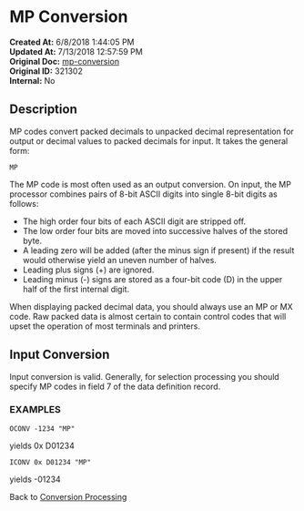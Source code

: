 # MP Conversion

**Created At:** 6/8/2018 1:44:05 PM  
**Updated At:** 7/13/2018 12:57:59 PM  
**Original Doc:** [mp-conversion](https://docs.jbase.com/46351-conversion-processing/mp-conversion)  
**Original ID:** 321302  
**Internal:** No  


## Description 

MP codes convert packed decimals to unpacked decimal representation for output or decimal values to packed decimals for input. It takes the general form:

```
MP
```



The MP code is most often used as an output conversion. On input, the MP processor combines pairs of 8-bit ASCII digits into single 8-bit digits as follows:

- The high order four bits of each ASCII digit are stripped off.
- The low order four bits are moved into successive halves of the stored byte.
- A leading zero will be added (after the minus sign if present) if the result would otherwise yield an uneven number of halves.
- Leading plus signs (+) are ignored.
- Leading minus (-) signs are stored as a four-bit code (D) in the upper half of the first internal digit.


When displaying packed decimal data, you should always use an MP or MX code. Raw packed data is almost certain to contain control codes that will upset the operation of most terminals and printers.



## Input Conversion 

Input conversion is valid. Generally, for selection processing you should specify MP codes in field 7 of the data definition record.



### EXAMPLES

`OCONV -1234 "MP"`

yields 0x D01234

`ICONV 0x D01234 "MP"`

yields -01234



Back to [Conversion Processing](./../conversion-processing)
